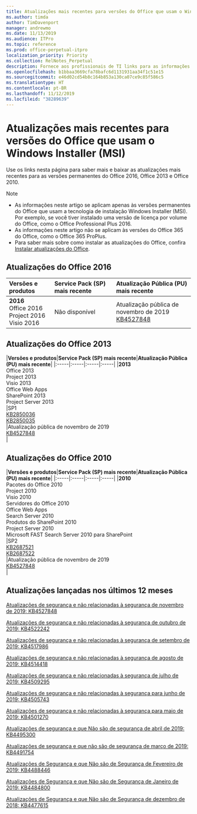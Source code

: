 ```yaml
---
title: Atualizações mais recentes para versões do Office que usam o Windows Installer (MSI)
ms.author: timda
author: TimDavenport
manager: andrewmo
ms.date: 11/13/2019
ms.audience: ITPro
ms.topic: reference
ms.prod: office-perpetual-itpro
localization_priority: Priority
ms.collection: RelNotes_Perpetual
description: Fornece aos profissionais de TI links para as informações de atualização mais recentes para as versões permanentes do Office 2016, Office 2013 e Office 2010
ms.openlocfilehash: b1bbaa3669cfa78bafc6d1131931aa34f1c51e15
ms.sourcegitcommit: e46d02cd54b8c164b853a130ca07ce9c85f586c5
ms.translationtype: HT
ms.contentlocale: pt-BR
ms.lasthandoff: 11/12/2019
ms.locfileid: "38289639"
---
```

# <a name="latest-updates-for-versions-of-office-that-use-windows-installer-msi"></a>Atualizações mais recentes para versões do Office que usam o Windows Installer (MSI)

Use os links nesta página para saber mais e baixar as atualizações mais recentes para as versões permanentes do Office 2016, Office 2013 e Office 2010.
  
 
> [!NOTE]
> - As informações neste artigo se aplicam apenas às versões permanentes do Office que usam a tecnologia de instalação Windows Installer (MSI). Por exemplo, se você tiver instalado uma versão de licença por volume do Office, como o Office Professional Plus 2016.
> - As informações neste artigo não se aplicam às versões do Office 365 do Office, como o Office 365 ProPlus.
> - Para saber mais sobre como instalar as atualizações do Office, confira [Instalar atualizações do Office](https://support.office.com/article/2ab296f3-7f03-43a2-8e50-46de917611c5). 


## <a name="office-2016-updates"></a>Atualizações do Office 2016

|**Versões e produtos**|**Service Pack (SP) mais recente**|**Atualização Pública (PU) mais recente**|
|:-----|:-----|:-----|
|**2016** <br/> Office 2016  <br/> Project 2016  <br/> Visio 2016  <br/> |Não disponível  <br/> |Atualização pública de novembro de 2019  <br/> [KB4527848](https://support.microsoft.com/help/4527848) <br/> |
   
## <a name="office-2013-updates"></a>Atualizações do Office 2013

|**Versões e produtos**|**Service Pack (SP) mais recente**|**Atualização Pública (PU) mais recente**|
|:-----|:-----|:-----|:-----|
|**2013** <br/> Office 2013  <br/> Project 2013  <br/> Visio 2013  <br/> Office Web Apps  <br/> SharePoint 2013  <br/> Project Server 2013  <br/> |SP1 <br/> [KB2850036](https://support.microsoft.com/kb/2850036) <br/>[KB2850035](https://support.microsoft.com/kb/2850035) <br/> |Atualização pública de novembro de 2019  <br/> [KB4527848 ](https://support.microsoft.com/help/4527848 ) <br/> |
   
## <a name="office-2010-updates"></a>Atualizações do Office 2010

|**Versões e produtos**|**Service Pack (SP) mais recente**|**Atualização Pública (PU) mais recente**|
|:-----|:-----|:-----|:-----|
|**2010** <br/> Pacotes do Office 2010  <br/> Project 2010  <br/> Visio 2010  <br/> Servidores do Office 2010  <br/> Office Web Apps  <br/> Search Server 2010  <br/> Produtos do SharePoint 2010  <br/> Project Server 2010  <br/> Microsoft FAST Search Server 2010 para SharePoint  <br/> |SP2 <br/>[KB2687521](https://support.microsoft.com/kb/2687521) <br/> [KB2687522](https://support.microsoft.com/kb/2687522) <br/> |Atualização pública de novembro de 2019  <br/> [KB4527848 ](https://support.microsoft.com/help/4527848 ) <br/>|
   

   
## <a name="updates-released-in-past-12-months"></a>Atualizações lançadas nos últimos 12 meses

[Atualizações de segurança e não relacionadas à segurança de novembro de 2019: KB4527848](https://support.microsoft.com/help/4527848)

[Atualizações de segurança e não relacionadas à segurança de outubro de 2019: KB4522242](https://support.microsoft.com/help/4522242)

[Atualizações de segurança e não relacionadas à segurança de setembro de 2019: KB4517986](https://support.microsoft.com/help/4517986 )

[Atualizações de segurança e não relacionadas à segurança de agosto de 2019: KB4514418](https://support.microsoft.com/help/4514418)

[Atualizações de segurança e não relacionadas à segurança de julho de 2019: KB4509295](https://support.microsoft.com/help/4509295)

[Atualizações de segurança e não relacionadas à segurança para junho de 2019: KB4505743](https://support.microsoft.com/help/4505743)

[Atualizações de segurança e não relacionadas à segurança para maio de 2019: KB4501270](https://support.microsoft.com/pt-BR/help/4501270)

[Atualizações de segurança e que Não são de segurança de abril de 2019: KB4495300](https://support.microsoft.com/pt-BR/help/4495300)

[Atualizações de segurança e que não são de segurança de março de 2019: KB4491754](https://support.microsoft.com/pt-BR/help/4491754) 

[Atualizações de Segurança e que Não são de Segurança de Fevereiro de 2019: KB4488446](https://support.microsoft.com/help/4488446)

[Atualizações de Segurança e que Não são de Segurança de Janeiro de 2019: KB4484800](https://support.microsoft.com/help/4484800)

[Atualizações de Segurança e que Não são de Segurança de dezembro de 2018: KB4477615](https://support.microsoft.com/help/4477615)





 

   

   

  


  
 
  
 
  

  
   
  
